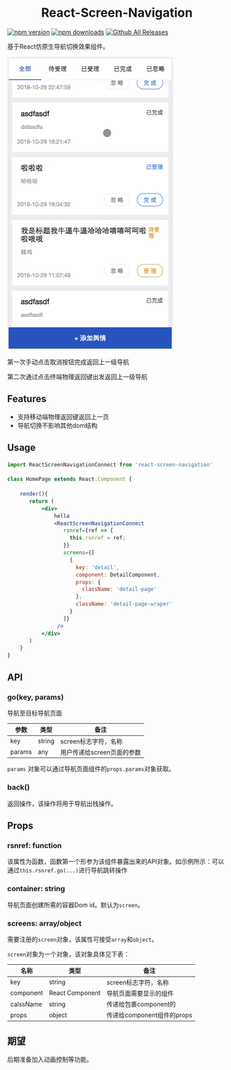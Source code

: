 <div align="center">
  <h1>React-Screen-Navigation</h1>
</div>

[![npm version](https://img.shields.io/npm/v/react-screen-navigation.svg)](https://www.npmjs.com/package/react-screen-navigation) [![npm downloads](https://img.shields.io/npm/dt/react-screen-navigation.svg)](https://npm-stat.com/charts.html?package=react-screen-navigation) [![Github All Releases](https://img.shields.io/github/downloads/godotdotdot/react-screen-navigation/total.svg)](https://github.com/GoDotDotDot/react-screen-navigation/releases)

基于React仿原生导航切换效果组件。

![desc](./desc.gif)

第一次手动点击取消按钮完成返回上一级导航

第二次通过点击终端物理返回键出发返回上一级导航

## Features

- 支持移动端物理返回键返回上一页
- 导航切换不影响其他dom结构

## Usage

```jsx
import ReactScreenNavigationConnect from 'react-screen-navigation'

class HomePage extends React.Component {
    
    render(){
       return (
           <div>
               hello
               <ReactScreenNavigationConnect
                  rsnref={ref => {
                    this.rsnref = ref;
                  }}
                  screens={[
                    {
                      key: 'detail',
                      component: DetailComponent,
                      props: {
                        className: 'detail-page'
                      },
                      className: 'detail-page-wraper'
                    }
                  ]}
                />
           </div>
       ) 
    }
}
```

## API

### go(key, params)

导航至目标导航页面

| 参数   | 类型   | 备注                       |
| ------ | ------ | -------------------------- |
| key    | string | screen标志字符，名称       |
| params | any    | 用户传递给screen页面的参数 |

`params` 对象可以通过导航页面组件的`props.params`对象获取。

### back()

返回操作，该操作将用于导航出栈操作。

## Props

### rsnref: function

该属性为函数，函数第一个形参为该组件暴露出来的API对象。如示例所示：可以通过`this.rsnref.go(...)`进行导航跳转操作

### container: string

导航页面创建所需的容器Dom id。默认为`screen`。

### screens: array/object

需要注册的`screen`对象，该属性可接受`array`和`object`。

`screen`对象为一个对象，该对象具体见下表：

| 名称      | 类型            | 备注                       |
| --------- | --------------- | -------------------------- |
| key       | string          | screen标志字符，名称       |
| component | React Component | 导航页面需要显示的组件     |
| calssName | string          | 传递给包裹component的      |
| props     | object          | 传递给component组件的props |

## 期望

后期准备加入动画控制等功能。



